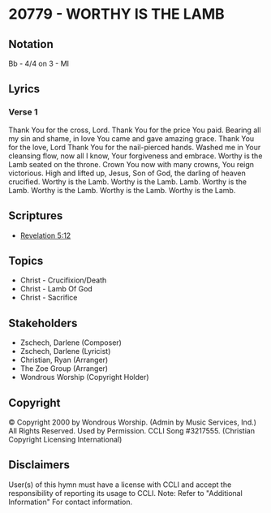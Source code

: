 # 20779 - WORTHY IS THE LAMB

## Notation

Bb - 4/4 on 3 - MI

## Lyrics

### Verse 1

Thank You for the cross, Lord. Thank You for the price You paid. Bearing all my sin and shame, in love You came and gave amazing grace. Thank You for the love, Lord Thank You for the nail-pierced hands. Washed me in Your cleansing flow, now all I know, Your forgiveness and embrace. Worthy is the Lamb seated on the throne. Crown You now with many crowns, You reign victorious. High and lifted up, Jesus, Son of God, the darling of heaven crucified. Worthy is the Lamb.  Worthy is the Lamb. Lamb. Worthy is the Lamb.  Worthy is the Lamb. Worthy is the Lamb. Worthy is the Lamb.


## Scriptures

- [Revelation 5:12](https://www.biblegateway.com/passage/?search=Revelation%205%3A12)

## Topics

- Christ - Crucifixion/Death
- Christ - Lamb Of God
- Christ - Sacrifice

## Stakeholders

- Zschech, Darlene (Composer)
- Zschech, Darlene (Lyricist)
- Christian, Ryan (Arranger)
- The Zoe Group (Arranger)
- Wondrous Worship (Copyright Holder)

## Copyright

© Copyright 2000 by Wondrous Worship. (Admin by Music Services, Ind.) All Rights Reserved. Used by Permission. CCLI Song #3217555.
(Christian Copyright Licensing International)

## Disclaimers

User(s) of this hymn must have a license with CCLI and accept the responsibility of reporting its usage to CCLI.
Note: Refer to "Additional Information" For contact information.

